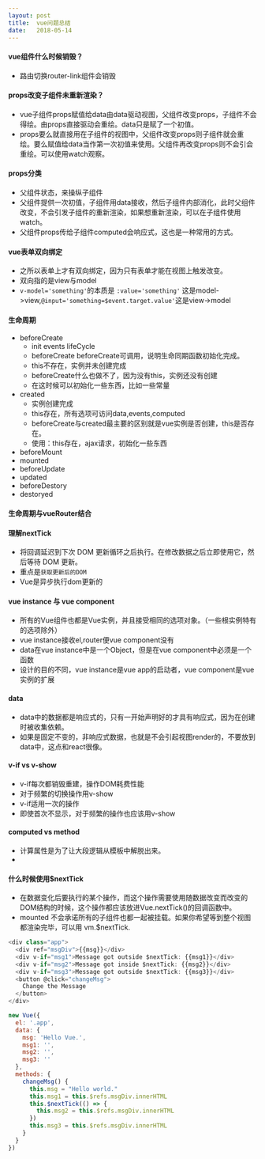 ```yaml
---
layout: post
title:  vue问题总结
date:   2018-05-14
---
```


#### vue组件什么时候销毁？
* 路由切换router-link组件会销毁

#### props改变子组件未重新渲染？
* vue子组件props赋值给data由data驱动视图，父组件改变props，子组件不会得绘。由props直接驱动会重绘。data只是赋了一个初值。
* props要么就直接用在子组件的视图中，父组件改变props则子组件就会重绘。要么赋值给data当作第一次初值来使用。父组件再改变props则不会引会重绘。可以使用watch观察。

#### props分类
* 父组件状态，来操纵子组件
* 父组件提供一次初值，子组件用data接收，然后子组件内部消化，此时父组件改变，不会引发子组件的重新渲染，如果想重新渲染，可以在子组件使用watch。
* 父组件props传给子组件computed会响应式，这也是一种常用的方式。

#### vue表单双向绑定
* 之所以表单上才有双向绑定，因为只有表单才能在视图上触发改变。
* 双向指的是view与model
* `v-model='something'`的本质是 `:value='something'` 这是model->view,`@input='something=$event.target.value'`这是view->model

#### 生命周期
* beforeCreate 
  - init events lifeCycle
  - beforeCreate beforeCreate可调用，说明生命同期函数初始化完成。
  - this不存在，实例并未创建完成
  - beforeCreate什么也做不了，因为没有this，实例还没有创建
  - 在这时候可以初始化一些东西，比如一些常量
* created
  - 实例创建完成
  - this存在，所有选项可访问data,events,computed
  - beforeCreate与created最主要的区别就是vue实例是否创建，this是否存在。
  - 使用：this存在，ajax请求，初始化一些东西
* beforeMount
* mounted
* beforeUpdate
* updated
* beforeDestory
* destoryed


#### 生命周期与vueRouter结合

#### 理解nextTick

* 将回调延迟到下次 DOM 更新循环之后执行。在修改数据之后立即使用它，然后等待 DOM 更新。
* 重点是`获取更新后的DOM`
* Vue是异步执行dom更新的

#### vue instance 与 vue component
* 所有的Vue组件也都是Vue实例，并且接受相同的选项对象。（一些根实例特有的选项除外）
* vue instance接收el,router便vue component没有
* data在vue instance中是一个Object，但是在vue component中必须是一个函数
* 设计的目的不同，vue instance是vue app的启动者，vue component是vue实例的扩展

#### data
* data中的数据都是响应式的，只有一开始声明好的才具有响应式，因为在创建时被收集依赖。
* 如果是固定不变的，非响应式数据，也就是不会引起视图render的，不要放到data中，这点和react很像。

#### v-if vs v-show
* v-if每次都销毁重建，操作DOM耗费性能
* 对于频繁的切换操作用v-show
* v-if适用一次的操作
* 即使首次不显示，对于频繁的操作也应该用v-show

#### computed vs method
* 计算属性是为了让大段逻辑从模板中解脱出来。
* 

#### 什么时候使用$nextTick
* 在数据变化后要执行的某个操作，而这个操作需要使用随数据改变而改变的DOM结构的时候，这个操作都应该放进Vue.nextTick()的回调函数中。
* mounted 不会承诺所有的子组件也都一起被挂载。如果你希望等到整个视图都渲染完毕，可以用 vm.$nextTick.

```js
<div class="app">
  <div ref="msgDiv">{{msg}}</div>
  <div v-if="msg1">Message got outside $nextTick: {{msg1}}</div>
  <div v-if="msg2">Message got inside $nextTick: {{msg2}}</div>
  <div v-if="msg3">Message got outside $nextTick: {{msg3}}</div>
  <button @click="changeMsg">
    Change the Message
  </button>
</div>
```

```js
new Vue({
  el: '.app',
  data: {
    msg: 'Hello Vue.',
    msg1: '',
    msg2: '',
    msg3: ''
  },
  methods: {
    changeMsg() {
      this.msg = "Hello world."
      this.msg1 = this.$refs.msgDiv.innerHTML
      this.$nextTick(() => {
        this.msg2 = this.$refs.msgDiv.innerHTML
      })
      this.msg3 = this.$refs.msgDiv.innerHTML
    }
  }
})
```


